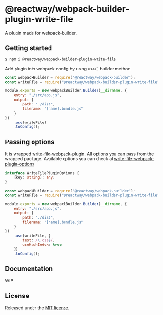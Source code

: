 # @reactway/webpack-builder-plugin-write-file

A plugin made for webpack-builder.

## Getting started

```sh
$ npm i @reactway/webpack-builder-plugin-write-file
```

Add plugin into webpack config by using `use()` builder method.

```js
const webpackBuilder = require("@reactway/webpack-builder");
const writeFile = require("@reactway/webpack-builder-plugin-write-file");

module.exports = new webpackBuilder.Builder(__dirname, {
    entry: "./src/app.js",
    output: {
        path: "./dist",
        filename: "[name].bundle.js"
    }
})
    .use(writeFile)
    .toConfig();
```

## Passing options

It is wrapped [write-file-webpack-plugin](https://www.npmjs.com/package/write-file-webpack-plugin). All options you can pass from the wrapped package. Available options you can check at [write-file-webpack-plugin-options](https://www.npmjs.com/package/write-file-webpack-plugin#api)

```ts
interface WriteFilePluginOptions {
    [key: string]: any;
}
```

```js
const webpackBuilder = require("@reactway/webpack-builder");
const writeFile = require("@reactway/webpack-builder-plugin-write-file");

module.exports = new webpackBuilder.Builder(__dirname, {
    entry: "./src/app.js",
    output: {
        path: "./dist",
        filename: "[name].bundle.js"
    }
})
    .use(writeFile, {
        test: /\.css$/,
        useHashIndex: true
    })
    .toConfig();
```

## Documentation

WIP

## License

Released under the [MIT license](LICENSE).
